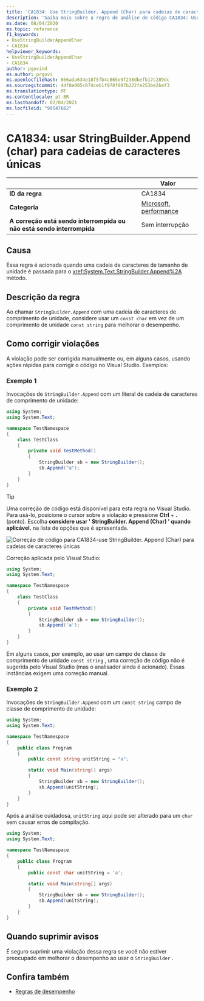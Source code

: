 ```yaml
---
title: 'CA1834: Use StringBuilder. Append (Char) para cadeias de caracteres únicas (análise de código)'
description: 'Saiba mais sobre a regra de análise de código CA1834: Use StringBuilder. Append (Char) para cadeias de caracteres únicas'
ms.date: 08/04/2020
ms.topic: reference
f1_keywords:
- UseStringBuilderAppendChar
- CA1834
helpviewer_keywords:
- UseStringBuilderAppendChar
- CA1834
author: pgovind
ms.author: prgovi
ms.openlocfilehash: 666ada634e18f5fb4c865e9f238dbefb17c289dc
ms.sourcegitcommit: 4df8e005c074ceb1f978f007b222fe253be2baf3
ms.translationtype: MT
ms.contentlocale: pt-BR
ms.lasthandoff: 02/04/2021
ms.locfileid: "99547662"
---
```

# <a name="ca1834-use-stringbuilderappendchar-for-single-character-strings"></a>CA1834: usar StringBuilder.Append (char) para cadeias de caracteres únicas

| | Valor |
|-|-|
| **ID da regra** |CA1834|
| **Categoria** |[Microsoft. performance](performance-warnings.md)|
| **A correção está sendo interrompida ou não está sendo interrompida** |Sem interrupção|

## <a name="cause"></a>Causa

Essa regra é acionada quando uma cadeia de caracteres de tamanho de unidade é passada para o <xref:System.Text.StringBuilder.Append%2A> método.

## <a name="rule-description"></a>Descrição da regra

Ao chamar `StringBuilder.Append` com uma cadeia de caracteres de comprimento de unidade, considere usar um `const char` em vez de um comprimento de unidade `const string` para melhorar o desempenho.

## <a name="how-to-fix-violations"></a>Como corrigir violações

A violação pode ser corrigida manualmente ou, em alguns casos, usando ações rápidas para corrigir o código no Visual Studio. Exemplos:

### <a name="example-1"></a>Exemplo 1

Invocações de `StringBuilder.Append` com um literal de cadeia de caracteres de comprimento de unidade:

```csharp
using System;
using System.Text;

namespace TestNamespace
{
    class TestClass
    {
        private void TestMethod()
        {
            StringBuilder sb = new StringBuilder();
            sb.Append("a");
        }
    }
}
```

> [!TIP]
> Uma correção de código está disponível para esta regra no Visual Studio. Para usá-lo, posicione o cursor sobre a violação e pressione **Ctrl** + **.** (ponto). Escolha **considere usar ' StringBuilder. Append (Char) ' quando aplicável.** na lista de opções que é apresentada.
>
> ![Correção de código para CA1834-use StringBuilder. Append (Char) para cadeias de caracteres únicas](media/ca1834-codefix.png)

Correção aplicada pelo Visual Studio:

```csharp
using System;
using System.Text;

namespace TestNamespace
{
    class TestClass
    {
        private void TestMethod()
        {
            StringBuilder sb = new StringBuilder();
            sb.Append('a');
        }
    }
}
```

Em alguns casos, por exemplo, ao usar um campo de classe de comprimento de unidade `const string` , uma correção de código não é sugerida pelo Visual Studio (mas o analisador ainda é acionado). Essas instâncias exigem uma correção manual.

### <a name="example-2"></a>Exemplo 2

Invocações de `StringBuilder.Append` com um `const string` campo de classe de comprimento de unidade:

```cs
using System;
using System.Text;

namespace TestNamespace
{
    public class Program
    {
        public const string unitString = "a";

        static void Main(string[] args)
        {
            StringBuilder sb = new StringBuilder();
            sb.Append(unitString);
        }
    }
}
```

Após a análise cuidadosa, `unitString` aqui pode ser alterado para um `char` sem causar erros de compilação.

```cs
using System;
using System.Text;

namespace TestNamespace
{
    public class Program
    {
        public const char unitString = 'a';

        static void Main(string[] args)
        {
            StringBuilder sb = new StringBuilder();
            sb.Append(unitString);
        }
    }
}
```

## <a name="when-to-suppress-warnings"></a>Quando suprimir avisos

É seguro suprimir uma violação dessa regra se você não estiver preocupado em melhorar o desempenho ao usar o `StringBuilder` .

## <a name="see-also"></a>Confira também

- [Regras de desempenho](performance-warnings.md)
